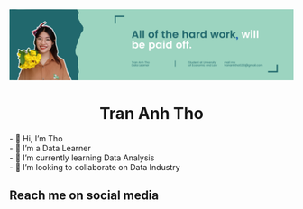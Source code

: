 <img src="AT.png">
<center><h1>Tran Anh Tho</h1></center>
- 👋 Hi, I’m Tho <br/>
- 👀 I’m a Data Learner <br/>
- 🌱 I’m currently learning Data Analysis <br/>
- 💞️ I’m looking to collaborate on Data Industry <br/>
<h2>Reach me on social media</h2>

<!---
thota18411/thota18411 is a ✨ special ✨ repository because its `README.md` (this file) appears on your GitHub profile.
You can click the Preview link to take a look at your changes.
--->
